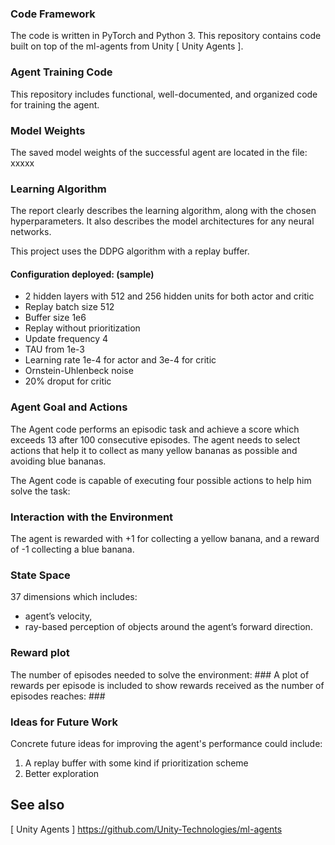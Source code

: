 



### Code Framework 

The code is written in PyTorch and Python 3.
This repository contains code built on top of the ml-agents from Unity [ Unity Agents ].

### Agent Training Code

This repository includes functional, well-documented, and organized code for training the agent.


### Model Weights

The saved model weights of the successful agent are located in the file: xxxxx

### Learning Algorithm

The report clearly describes the learning algorithm, along with the chosen hyperparameters. It also describes the model architectures for any neural networks.

This project uses the DDPG algorithm with a replay buffer. 

#### Configuration deployed: (sample)
* 2 hidden layers with 512 and 256 hidden units for both actor and critic
* Replay batch size 512
* Buffer size 1e6
* Replay without prioritization
* Update frequency 4
* TAU from  1e-3
* Learning rate 1e-4 for actor and 3e-4 for critic
* Ornstein-Uhlenbeck noise
* 20% droput for critic

### Agent Goal and Actions

The Agent code performs an episodic task and achieve a score which exceeds 13 after 100 consecutive episodes. The agent needs to select actions that help it to collect as many yellow bananas as possible and avoiding blue bananas.

The Agent code is capable of executing four possible actions to help him solve the task:

### Interaction with the Environment 

The agent is rewarded with +1 for collecting a yellow banana, and a reward of -1 collecting a blue banana. 

### State Space
37 dimensions which includes:
- agent’s velocity, 
- ray-based perception of objects around the agent’s forward direction. 
 
### Reward plot

The number of episodes needed to solve the environment: ###
A plot of rewards per episode is included to show rewards received as the number of episodes reaches: ###

### Ideas for Future Work

Concrete future ideas for improving the agent's performance could include:
1. A replay buffer with some kind if prioritization scheme
2. Better exploration

## See also

[ Unity Agents ] https://github.com/Unity-Technologies/ml-agents
